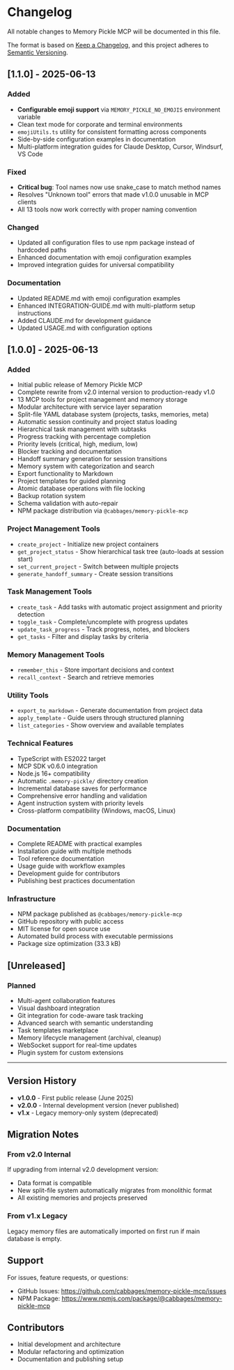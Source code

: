 # Changelog

All notable changes to Memory Pickle MCP will be documented in this file.

The format is based on [Keep a Changelog](https://keepachangelog.com/en/1.0.0/),
and this project adheres to [Semantic Versioning](https://semver.org/spec/v2.0.0.html).

## [1.1.0] - 2025-06-13

### Added
- **Configurable emoji support** via `MEMORY_PICKLE_NO_EMOJIS` environment variable
- Clean text mode for corporate and terminal environments
- `emojiUtils.ts` utility for consistent formatting across components
- Side-by-side configuration examples in documentation
- Multi-platform integration guides for Claude Desktop, Cursor, Windsurf, VS Code

### Fixed
- **Critical bug**: Tool names now use snake_case to match method names
- Resolves "Unknown tool" errors that made v1.0.0 unusable in MCP clients
- All 13 tools now work correctly with proper naming convention

### Changed
- Updated all configuration files to use npm package instead of hardcoded paths
- Enhanced documentation with emoji configuration examples
- Improved integration guides for universal compatibility

### Documentation
- Updated README.md with emoji configuration examples
- Enhanced INTEGRATION-GUIDE.md with multi-platform setup instructions  
- Added CLAUDE.md for development guidance
- Updated USAGE.md with configuration options

## [1.0.0] - 2025-06-13

### Added
- Initial public release of Memory Pickle MCP
- Complete rewrite from v2.0 internal version to production-ready v1.0
- 13 MCP tools for project management and memory storage
- Modular architecture with service layer separation
- Split-file YAML database system (projects, tasks, memories, meta)
- Automatic session continuity and project status loading
- Hierarchical task management with subtasks
- Progress tracking with percentage completion
- Priority levels (critical, high, medium, low)
- Blocker tracking and documentation
- Handoff summary generation for session transitions
- Memory system with categorization and search
- Export functionality to Markdown
- Project templates for guided planning
- Atomic database operations with file locking
- Backup rotation system
- Schema validation with auto-repair
- NPM package distribution via `@cabbages/memory-pickle-mcp`

### Project Management Tools
- `create_project` - Initialize new project containers
- `get_project_status` - Show hierarchical task tree (auto-loads at session start)
- `set_current_project` - Switch between multiple projects
- `generate_handoff_summary` - Create session transitions

### Task Management Tools
- `create_task` - Add tasks with automatic project assignment and priority detection
- `toggle_task` - Complete/uncomplete with progress updates
- `update_task_progress` - Track progress, notes, and blockers
- `get_tasks` - Filter and display tasks by criteria

### Memory Management Tools
- `remember_this` - Store important decisions and context
- `recall_context` - Search and retrieve memories

### Utility Tools
- `export_to_markdown` - Generate documentation from project data
- `apply_template` - Guide users through structured planning
- `list_categories` - Show overview and available templates

### Technical Features
- TypeScript with ES2022 target
- MCP SDK v0.6.0 integration
- Node.js 16+ compatibility
- Automatic `.memory-pickle/` directory creation
- Incremental database saves for performance
- Comprehensive error handling and validation
- Agent instruction system with priority levels
- Cross-platform compatibility (Windows, macOS, Linux)

### Documentation
- Complete README with practical examples
- Installation guide with multiple methods
- Tool reference documentation
- Usage guide with workflow examples
- Development guide for contributors
- Publishing best practices documentation

### Infrastructure
- NPM package published as `@cabbages/memory-pickle-mcp`
- GitHub repository with public access
- MIT license for open source use
- Automated build process with executable permissions
- Package size optimization (33.3 kB)

## [Unreleased]

### Planned
- Multi-agent collaboration features
- Visual dashboard integration
- Git integration for code-aware task tracking
- Advanced search with semantic understanding
- Task templates marketplace
- Memory lifecycle management (archival, cleanup)
- WebSocket support for real-time updates
- Plugin system for custom extensions

---

## Version History

- **v1.0.0** - First public release (June 2025)
- **v2.0.0** - Internal development version (never published)
- **v1.x** - Legacy memory-only system (deprecated)

## Migration Notes

### From v2.0 Internal
If upgrading from internal v2.0 development version:
- Data format is compatible
- New split-file system automatically migrates from monolithic format
- All existing memories and projects preserved

### From v1.x Legacy
Legacy memory files are automatically imported on first run if main database is empty.

## Support

For issues, feature requests, or questions:
- GitHub Issues: https://github.com/cabbages/memory-pickle-mcp/issues
- NPM Package: https://www.npmjs.com/package/@cabbages/memory-pickle-mcp

## Contributors

- Initial development and architecture
- Modular refactoring and optimization
- Documentation and publishing setup